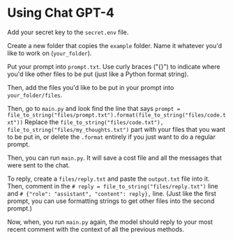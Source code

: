 # Using Chat GPT-4
Add your secret key to the `secret.env` file.

Create a new folder that copies the `example` folder. Name it whatever you'd like to work on (`your_folder`).

Put your prompt into `prompt.txt`. Use curly braces ("{}") to indicate where you'd like other files to be put (just like a Python format string).

Then, add the files you'd like to be put in your prompt into `your_folder/files`.

Then, go to `main.py` and look find the line that says `prompt = file_to_string("files/prompt.txt").format(file_to_string("files/code.txt"))` Replace the `file_to_string("files/code.txt"), file_to_string("files/my_thoughts.txt")` part with your files that you want to be put in, or delete the `.format` entirely if you just want to do a regular prompt.

Then, you can run `main.py`. It will save a cost file and all the messages that were sent to the chat.

To reply, create a `files/reply.txt` and paste the `output.txt` file into it. Then, comment in the `# reply = file_to_string("files/reply.txt")` line and `# {"role": "assistant", "content": reply},` line. (Just like the first prompt, you can use formatting strings to get other files into the second prompt.)

Now, when, you run `main.py` again, the  model should reply to your most recent comment with the context of all the previous methods.